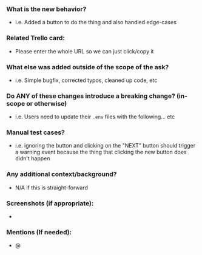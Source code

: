 ### What is the new behavior?
- i.e. Added a button to do the thing and also handled edge-cases

### Related Trello card:
- Please enter the whole URL so we can just click/copy it

### What else was added outside of the scope of the ask?
- i.e. Simple bugfix, corrected typos, cleaned up code, etc

### Do ANY of these changes introduce a breaking change? (in-scope or otherwise)
- i.e. Users need to update their `.env` files with the following... etc

### Manual test cases?
- i.e. ignoring the button and clicking on the "NEXT" button should trigger a warning event because the thing that clicking the new button does didn't happen

### Any additional context/background?
- N/A if this is straight-forward

### Screenshots (if appropriate):
-

### Mentions (If needed):
- @
